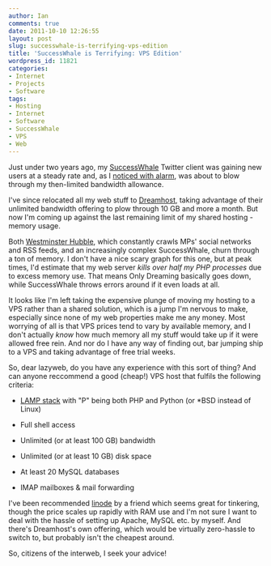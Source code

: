 ```yaml
---
author: Ian
comments: true
date: 2011-10-10 12:26:55
layout: post
slug: successwhale-is-terrifying-vps-edition
title: 'SuccessWhale is Terrifying: VPS Edition'
wordpress_id: 11821
categories:
- Internet
- Projects
- Software
tags:
- Hosting
- Internet
- Software
- SuccessWhale
- VPS
- Web
---
```


Just under two years ago, my [SuccessWhale](http://successwhale.com) Twitter client was gaining new users at a steady rate and, as I [noticed with alarm](http://onlydreaming.net/blog/successwhale-is-terrifying), was about to blow through my then-limited bandwidth allowance.

I've since relocated all my web stuff to [Dreamhost](http://www.dreamhost.com), taking advantage of their unlimited bandwidth offering to plow through 10 GB and more a month.  But now I'm coming up against the last remaining limit of my shared hosting - memory usage.

Both [Westminster Hubble](http://www.westminsterhubble.com), which constantly crawls MPs' social networks and RSS feeds, and an increasingly complex SuccessWhale, churn through a ton of memory.  I don't have a nice scary graph for this one, but at peak times, I'd estimate that my web server _kills over half my PHP processes_ due to excess memory use.  That means Only Dreaming basically goes down, while SuccessWhale throws errors around if it even loads at all.

It looks like I'm left taking the expensive plunge of moving my hosting to a VPS rather than a shared solution, which is a jump I'm nervous to make, especially since none of my web properties make me any money.  Most worrying of all is that VPS prices tend to vary by available memory, and I don't actually _know_ how much memory all my stuff would take up if it were allowed free rein.  And nor do I have any way of finding out, bar jumping ship to a VPS and taking advantage of free trial weeks.

So, dear lazyweb, do you have any experience with this sort of thing?  And can anyone reccommend a good (cheap!) VPS host that fulfils the following criteria:

  * [LAMP stack](http://en.wikipedia.org/wiki/LAMP_(software_bundle)) with "P" being both PHP and Python (or *BSD instead of Linux)

  * Full shell access

  * Unlimited (or at least 100 GB) bandwidth

  * Unlimited (or at least 10 GB) disk space

  * At least 20 MySQL databases

  * IMAP mailboxes & mail forwarding

I've been recommended [linode](http://www.linode.com) by a friend which seems great for tinkering, though the price scales up rapidly with RAM use and I'm not sure I want to deal with the hassle of setting up Apache, MySQL etc. by myself.  And there's Dreamhost's own offering, which would be virtually zero-hassle to switch to, but probably isn't the cheapest around.

So, citizens of the interweb, I seek your advice!
